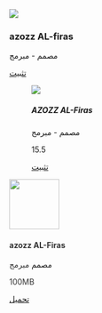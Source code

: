 <!-- 
twitter ; @a1iraqi
by ; azozz AL-Firas
website ; www.a1iraqi.com
-->


<div class="col-md-4">
<div class="azozz-apps">
<img class="img-circle" src="https://avatars3.githubusercontent.com/u/33958581?s=460&v=4">
<h3>azozz AL-firas </h3>
<p>مصمم - مبرمج</p>
<a class="btn btn-danger" href="http://twitter.com/a1iraqi">تثبيت</a>
</div>
</div>
 <!-- apps--> 
<div class="col-md-4 col-sm-6">
<div class="media-2">
<dir class="azozz-firas">
<div class="media-left">
<div class=""><img src="https://avatars3.githubusercontent.com/u/33958581?s=460&v=4" class="imgae-azozz"> </div>
</div>
<div class="media-body">
<h5 class="dark-blue regular"> AZOZZ AL-Firas</h5>
<p class="light-blue-dec regular alt-p"> مصمم - مبرمج</p>
</div>
<div class="media-right">
<p class="light-blue ">15.5</p>
<a href="http://twitter.com/a1iraqi" class="btn icon-btn">تثبيت</a>
</div> 
</dir>     
</div>
</div>
 <!-- apps--> 


 <!-- apps -->  
<div class="col-md-4">
<div class="thumbnail">
<div class="img-thumbnail">
<img src="https://avatars3.githubusercontent.com/u/33958581?s=460&v=4" style="width:90px;height:90px; " alt="">			
<div class="caption">
<h4 style=" color: #333;">azozz AL-Firas</h4>
<p> مصمم <span style="color:#333;"> مبرمج </span></p>
<p><span style="color:#333;"> 100MB</span></p>
<a href="http://twitter.com/a1iraqi" class="btn btn-snapchat" data-toggle="modal" data-target="">تحميل</a>  
</div>
</div>
</div>
</div> 
<!-- apps -->


